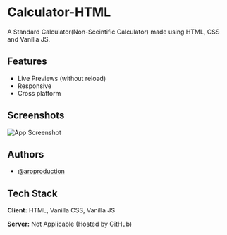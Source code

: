 
# Calculator-HTML

A Standard Calculator(Non-Sceintific Calculator) made using HTML, CSS and Vanilla JS.

## Features

- Live Previews (without reload)
- Responsive
- Cross platform

  
## Screenshots

![App Screenshot](https://bit.ly/3ldpKdg?text=App+Screenshot+Here)

  
## Authors

- [@aroproduction](https://www.github.com/aroproduction)

  
## Tech Stack

**Client:** HTML, Vanilla CSS, Vanilla JS

**Server:** Not Applicable (Hosted by GitHub)

  